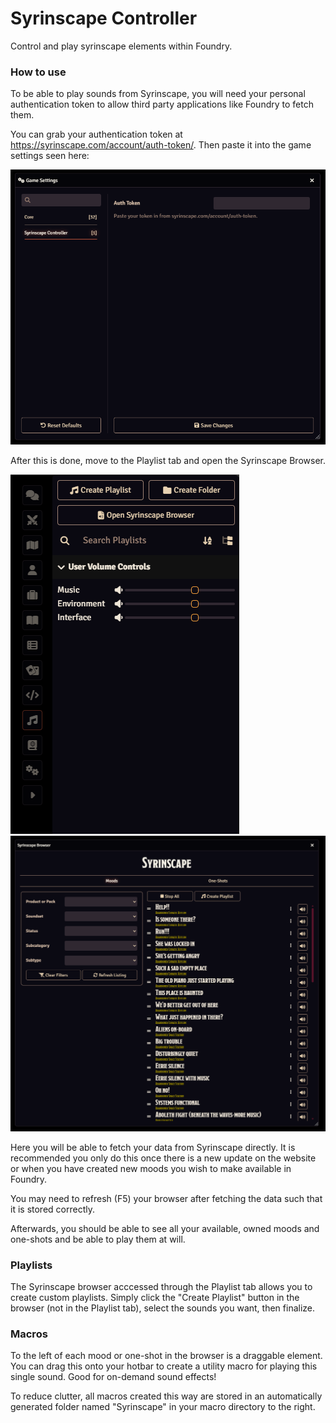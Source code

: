 # Syrinscape Controller

Control and play syrinscape elements within Foundry.

### How to use

To be able to play sounds from Syrinscape, you will need your personal authentication token to allow third party applications like Foundry to fetch them.

You can grab your authentication token at https://syrinscape.com/account/auth-token/. Then paste it into the game settings seen here:

![image](/assets/settings.png)

After this is done, move to the Playlist tab and open the Syrinscape Browser.

![image](/assets/playlist-tab.png)
![image](/assets/syrinscape-browser.png)

Here you will be able to fetch your data from Syrinscape directly. It is recommended you only do this once there is a new update on the website or when you have created new moods you wish to make available in Foundry.

You may need to refresh (F5) your browser after fetching the data such that it is stored correctly.

Afterwards, you should be able to see all your available, owned moods and one-shots and be able to play them at will.

### Playlists

The Syrinscape browser acccessed through the Playlist tab allows you to create custom playlists. Simply click the "Create Playlist" button in the browser (not in the Playlist tab), select the sounds you want, then finalize.

### Macros

To the left of each mood or one-shot in the browser is a draggable element. You can drag this onto your hotbar to create a utility macro for playing this single sound. Good for on-demand sound effects!

To reduce clutter, all macros created this way are stored in an automatically generated folder named "Syrinscape" in your macro directory to the right.
